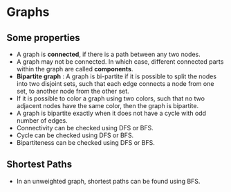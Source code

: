 # Graphs
## Some properties
* A graph is **connected**, if there is a path between any two nodes.
* A graph may not be connected. In which case, different connected parts within the graph are called **components**.
* **Bipartite graph** : A graph is bi-partite if it is possible to split the nodes into two disjoint sets, such that each edge connects a node from one set, to another node from the other set.
* If it is possible to color a graph using two colors, such that no two adjacent nodes have the same color, then the graph is bipartite.
* A graph is bipartite exactly when it does not have a cycle with odd number of edges. 
* Connectivity can be checked using DFS or BFS.
* Cycle can be checked using DFS or BFS.
* Bipartiteness can be checked using DFS or BFS.

## Shortest Paths
* In an unweighted graph, shortest paths can be found using BFS.

